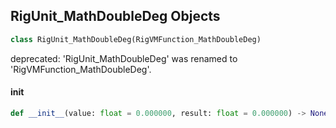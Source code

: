 ## RigUnit_MathDoubleDeg Objects

```python
class RigUnit_MathDoubleDeg(RigVMFunction_MathDoubleDeg)
```

deprecated: 'RigUnit_MathDoubleDeg' was renamed to 'RigVMFunction_MathDoubleDeg'.

<a id="unreal.RigUnit_MathDoubleDeg.__init__"></a>

#### __init__

```python
def __init__(value: float = 0.000000, result: float = 0.000000) -> None
```

<a id="unreal.RigVMFunction_MathDoubleRad"></a>